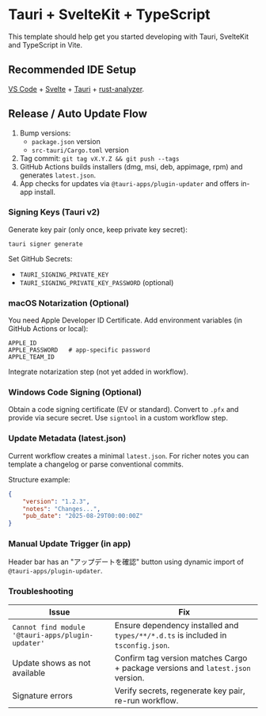 # Tauri + SvelteKit + TypeScript

This template should help get you started developing with Tauri, SvelteKit and TypeScript in Vite.

## Recommended IDE Setup

[VS Code](https://code.visualstudio.com/) + [Svelte](https://marketplace.visualstudio.com/items?itemName=svelte.svelte-vscode) + [Tauri](https://marketplace.visualstudio.com/items?itemName=tauri-apps.tauri-vscode) + [rust-analyzer](https://marketplace.visualstudio.com/items?itemName=rust-lang.rust-analyzer).

## Release / Auto Update Flow

1. Bump versions:
	 - `package.json` version
	 - `src-tauri/Cargo.toml` version
2. Tag commit: `git tag vX.Y.Z && git push --tags`
3. GitHub Actions builds installers (dmg, msi, deb, appimage, rpm) and generates `latest.json`.
4. App checks for updates via `@tauri-apps/plugin-updater` and offers in-app install.

### Signing Keys (Tauri v2)

Generate key pair (only once, keep private key secret):
```
tauri signer generate
```
Set GitHub Secrets:
- `TAURI_SIGNING_PRIVATE_KEY`
- `TAURI_SIGNING_PRIVATE_KEY_PASSWORD` (optional)

### macOS Notarization (Optional)

You need Apple Developer ID Certificate.
Add environment variables (in GitHub Actions or local):
```
APPLE_ID
APPLE_PASSWORD   # app-specific password
APPLE_TEAM_ID
```
Integrate notarization step (not yet added in workflow).

### Windows Code Signing (Optional)

Obtain a code signing certificate (EV or standard). Convert to `.pfx` and provide via secure secret. Use `signtool` in a custom workflow step.

### Update Metadata (latest.json)

Current workflow creates a minimal `latest.json`. For richer notes you can template a changelog or parse conventional commits.

Structure example:
```json
{
	"version": "1.2.3",
	"notes": "Changes...",
	"pub_date": "2025-08-29T00:00:00Z"
}
```

### Manual Update Trigger (in app)

Header bar has an "アップデートを確認" button using dynamic import of `@tauri-apps/plugin-updater`.

### Troubleshooting

| Issue | Fix |
|-------|-----|
| `Cannot find module '@tauri-apps/plugin-updater'` | Ensure dependency installed and `types/**/*.d.ts` is included in `tsconfig.json`. |
| Update shows as not available | Confirm tag version matches Cargo + package versions and `latest.json` version. |
| Signature errors | Verify secrets, regenerate key pair, re-run workflow. |

